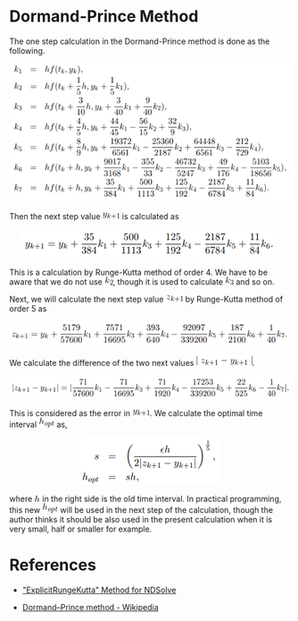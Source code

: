 # Dormand-Prince Method

The one step calculation in the Dormand-Prince method is done as the following.

<p align="center">
    <img src="img/dorpi_coeffs.png">
</p>

Then the next step value ![yk+1](img/y_k_1.gif) is calculated as

<p align="center">
    <img src="img/yk1_formula.png">
</p>

This is a calculation by Runge-Kutta method of order 4. We have to be aware that we do not use ![k2](img/k_2.gif), though it is used to calculate ![k3](img/k_3.gif) and so on.

Next, we will calculate the next step value ![zk+1](img/z_k_1.gif) by Runge-Kutta method of order 5 as

<p align="center">
    <img src="img/zk1_formula.png">
</p>

We calculate the difference of the two next values ![|zk+1 − yk+1|](img/z-y.gif).

<p align="center">
    <img src="img/z-y_formula.png">
</p>

This is considered as the error in ![yk+1](img/y_k_1.gif). We calculate the optimal time interval ![hopt](img/h_opt.gif) as,

<p align="center">
    <img src="img/h_opt_formula.png">
</p>

where ![h](img/h.gif) in the right side is the old time interval. In practical programming, this new ![hopt](img/h_opt.gif) will be used in the next step of the calculation, though the author thinks it should be also used in the present calculation when it is very small, half or smaller for example.

# References

* ["ExplicitRungeKutta" Method for NDSolve](http://reference.wolfram.com/mathematica/tutorial/NDSolveExplicitRungeKutta.html)

* [Dormand–Prince method - Wikipedia](https://en.wikipedia.org/wiki/Dormand%E2%80%93Prince_method)